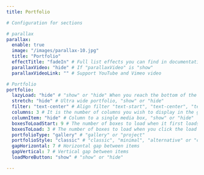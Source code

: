 ```yaml
---
title: Portfolio

# Configuration for sections

# parallax
parallax:
  enable: true
  image: "/images/parallax-10.jpg"
  title: "Portfolio"
  effectTitle: "fadeIn" # Full list effects you can find in documentation theme
  parallaxVideo: "hide" # If "parallaxVideo" is "show"
  parallaxVideoLink: "" # Support YouTube and Vimeo video 

# Portfolio
portfolio:
  lazyLoad: "hide" # "show" or "hide" When you reach the bottom of the grid the plugin will try to load more media boxes (The bottom of the grid must hit the bottom of your browser window). 
  stretch: "hide" # Ultra wide portfolio, "show" or "hide"
  filter: "text-center" # Align filter "text-start", "text-center", "text-end" or "d-none"
  columns: 3 # It is the number of columns you wish to display in the grid
  columnItem: "hide" # Column to a single media box, "show" or "hide"
  boxesToLoadStart: 9 # The number of boxes to load when it first loads the grid
  boxesToLoad: 3 # The number of boxes to load when you click the load more button 
  portfolioType: "gallery" # "gallery" or "project"
  portfolioStyle: "classic" # "classic", "minimal", "alternative" or "creative"
  gapHorizontal: 7 # Horizontal gap between items
  gapVertical: 7 # Vertical gap between items
  loadMoreButton: "show" # "show" or "hide"

---
```

